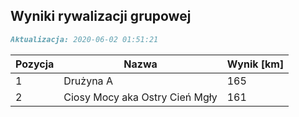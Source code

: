 ## Wyniki rywalizacji grupowej

```markdown
Aktualizacja: 2020-06-02 01:51:21
```

Pozycja | Nazwa | Wynik [km] |
------------ | -------------  | -------------
 1 |Drużyna A | 165 
 2 |Ciosy Mocy aka Ostry Cień Mgły | 161